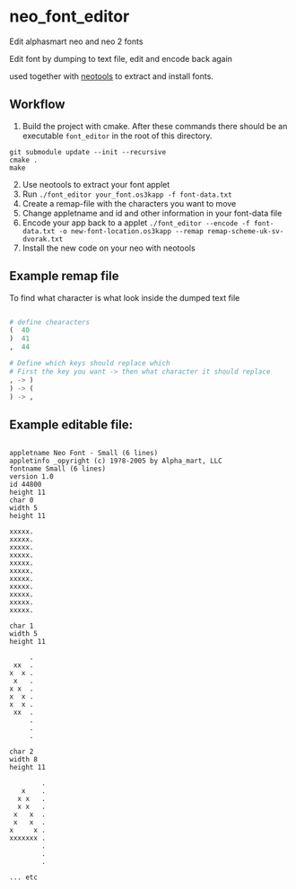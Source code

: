 # neo_font_editor

Edit alphasmart neo and neo 2 fonts

Edit font by dumping to text file, edit and encode back again

used together with [neotools](https://github.com/lykahb/neotools) to extract
and install fonts.

## Workflow

1. Build the project with cmake. After these commands there should be an executable `font_editor` in the root of this directory.
```
git submodule update --init --recursive
cmake .
make
```
2. Use neotools to extract your font applet
3. Run `./font_editor your_font.os3kapp -f font-data.txt`
4. Create a remap-file with the characters you want to move
5. Change appletname and id and other information in your font-data file
6. Encode your app back to a applet `./font_editor --encode -f font-data.txt -o new-font-location.os3kapp --remap remap-scheme-uk-sv-dvorak.txt`
7. Install the new code on your neo with neotools

## Example remap file

To find what character is what look inside the dumped text file

```python

# define chearacters
(  40
)  41
,  44

# Define which keys should replace which
# First the key you want -> then what character it should replace
, -> )
) -> (
) -> ,
```

## Example editable file:

```

appletname Neo Font - Small (6 lines)
appletinfo _opyright (c) 19?8-2005 by Alpha_mart, LLC
fontname Small (6 lines)
version 1.0
id 44800
height 11
char 0
width 5
height 11

xxxxx.
xxxxx.
xxxxx.
xxxxx.
xxxxx.
xxxxx.
xxxxx.
xxxxx.
xxxxx.
xxxxx.
xxxxx.

char 1
width 5
height 11

     .
 xx  .
x  x .
 x   .
x x  .
x  x .
x  x .
 xx  .
     .
     .
     .

char 2
width 8
height 11

        .
   x    .
  x x   .
  x x   .
 x   x  .
 x   x  .
x     x .
xxxxxxx .
        .
        .
        .
       
... etc
```
